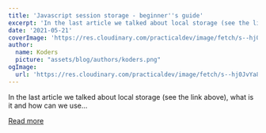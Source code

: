 ```yaml
---
title: 'Javascript session storage - beginner''s guide'
excerpt: 'In the last article we talked about local storage (see the link above), what is it and how can we use...'
date: '2021-05-21'
coverImage: 'https://res.cloudinary.com/practicaldev/image/fetch/s--hj0JvYa8--/c_imagga_scale,f_auto,fl_progressive,h_420,q_auto,w_1000/https://dev-to-uploads.s3.amazonaws.com/uploads/articles/qtoowq2s1blfm94n3u3o.jpeg'
author:
  name: Koders
  picture: "assets/blog/authors/koders.png"
ogImage:
  url: 'https://res.cloudinary.com/practicaldev/image/fetch/s--hj0JvYa8--/c_imagga_scale,f_auto,fl_progressive,h_420,q_auto,w_1000/https://dev-to-uploads.s3.amazonaws.com/uploads/articles/qtoowq2s1blfm94n3u3o.jpeg'
---
```


In the last article we talked about local storage (see the link above), what is it and how can we use...

[Read more](https://dev.to/arikaturika/javascript-session-storage-beginner-s-guide-1i5e)
